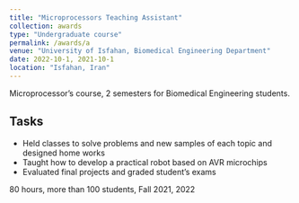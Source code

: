 ```yaml
---
title: "Microprocessors Teaching Assistant"
collection: awards
type: "Undergraduate course"
permalink: /awards/a
venue: "University of Isfahan, Biomedical Engineering Department"
date: 2022-10-1, 2021-10-1
location: "Isfahan, Iran"
---
```


Microprocessor’s course, 2 semesters for Biomedical Engineering students.

## Tasks


* Held classes to solve problems and new samples of each topic and designed home works
* Taught how to develop a practical robot based on AVR microchips 
* Evaluated final projects and graded student’s exams

80 hours, more than 100 students, 
Fall 2021, 2022

